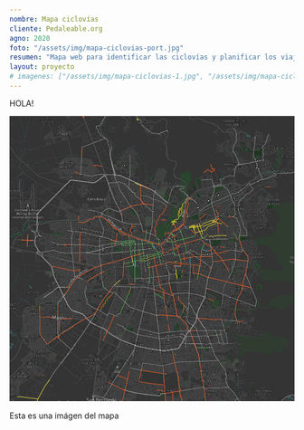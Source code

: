 ```yaml
---
nombre: Mapa ciclovías
cliente: Pedaleable.org
agno: 2020
foto: "/assets/img/mapa-ciclovias-port.jpg"
resumen: "Mapa web para identificar las ciclovías y planificar los viajes en bici"
layout: proyecto
# imagenes: ["/assets/img/mapa-ciclovias-1.jpg", "/assets/img/mapa-ciclovias-2.jpg", "/assets/img/mapa-ciclovias-3.jpg"]
---
```


HOLA!

![mapa-1](/assets/img/mapa-ciclovias-1.jpg)

Esta es una imágen del mapa

<!-- <div>
    {% for imagen in page.imagenes %}
    <img src="{{ imagen }}" alt="">
    <p>{{ imagen }}</p>
    {% endfor %}
</div> -->